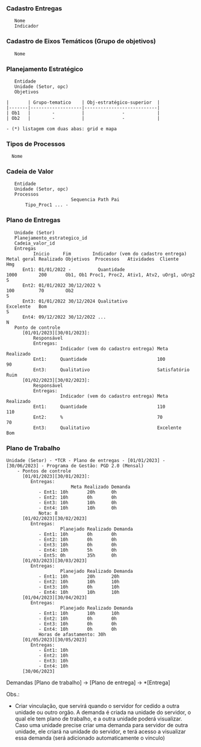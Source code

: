 ### Cadastro Entregas
``` 
   Nome
   Indicador
```

### Cadastro de Eixos Temáticos (Grupo de objetivos)
``` 
   Nome
```

### Planejamento Estratégico
```
   Entidade 
   Unidade (Setor, opc)
   Objetivos
```  

    |       | Grupo-tematico    | Obj-estratégico-superior  |  
    |-------|-------------------|---------------------------|  
    | Ob1   |        -          |              -            |
    | Ob2   |        -          |              -            |  

    - (*) listagem com duas abas: grid e mapa


### Tipos de Processos
```
  Nome
```

### Cadeia de Valor
```
   Entidade 
   Unidade (Setor, opc)
   Processos
                        Sequencia Path Pai
       Tipo_Proc1 ... - 
```

### Plano de Entregas
```
   Unidade (Setor)
   Planejamento_estrategico_id
   Cadeia_valor_id
   Entregas
          Inicio     Fim        Indicador (vem do cadastro entrega) Metal geral Realizado Objetivos  Processos   Atividades  Cliente      Hmg
      Ent1: 01/01/2022 -          Quantidade                          1000        200       Ob1, Ob1 Proc1, Proc2, Ativ1, Atv2, uOrg1, uOrg2 S 
      Ent2: 01/01/2022 30/12/2022 %                                   100         70        Ob2                                                S 
      Ent3: 01/01/2022 30/12/2024 Qualitativo                         Excelente   Bom                                                          S
      Ent4: 09/12/2022 30/12/2022 ...                                                                                                          N
   Ponto de controle
      [01/01/2023][30/01/2023]:
          Responsável
          Entregas:
                    Indicador (vem do cadastro entrega) Meta         Realizado  
          Ent1:     Quantidade                          100          90
          Ent3:     Qualitativo                         Satisfatório Ruim
      [01/02/2023][30/02/2023]:
          Responsável
          Entregas:
                    Indicador (vem do cadastro entrega) Meta         Realizado
          Ent1:     Quantidade                          110          110
          Ent2:     %                                   70           70
          Ent3:     Qualitativo                         Excelente    Bom
```
[^1]: Deverá haver pelo menos 1

### Plano de Trabalho
```
Unidade (Setor) - *TCR - Plano de entregas - [01/01/2023] - [30/06/2023] - Programa de Gestão: PGD 2.0 (Mensal)
    - Pontos de controle
      [01/01/2023][30/01/2023]:
         Entregas:
              			Meta Realizado Demanda
            - Ent1: 10h       20h      0h
            - Ent2: 10h       0h       0h
            - Ent3: 10h       10h      0h
            - Ent4: 10h       10h      0h
            Nota: 8
      [01/02/2023][30/02/2023]
         Entregas:
         			Planejado Realizado Demanda
            - Ent1: 10h       0h       0h
            - Ent2: 10h       0h       0h
            - Ent3: 10h       0h       0h
            - Ent4: 10h       5h       0h
            - Ent5: 0h        35h      0h
      [01/03/2023][30/03/2023]
         Entregas:
         			Planejado Realizado Demanda
            - Ent1: 10h       20h      20h
            - Ent2: 10h       10h      10h
            - Ent3: 10h       0h       10h
            - Ent4: 10h       10h      10h
      [01/04/2023][30/04/2023]
         Entregas:
         			Planejado Realizado Demanda
            - Ent1: 10h       10h      10h
            - Ent2: 10h       0h       0h
            - Ent3: 10h       0h       0h
            - Ent4: 10h       0h       0h
            Horas de afastamento: 30h
      [01/05/2023][30/05/2023]
         Entregas:
            - Ent1: 10h
            - Ent2: 10h
            - Ent3: 10h
            - Ent4: 10h
      [30/06/2023]
```



Demandas
  [Plano de trabalho] -> [Plano de entrega] -> *[Entrega]

Obs.:
  - Criar vinculação, que servirá quando o servidor for cedido a outra unidade ou outro orgão. A demanda é criada na unidade do servidor, o qual ele tem plano de trabalho, e a outra unidade poderá visualizar. Caso uma unidade precise criar uma demanda para servidor de outra unidade, ele criará na unidade do servidor, e terá acesso a visualizar essa demanda (será adicionado automaticamente o vinculo)